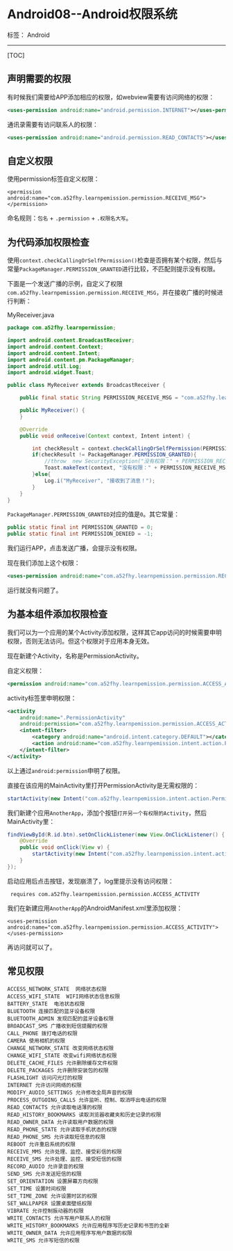 # Android08--Android权限系统

标签： Android

---
[TOC]

## 声明需要的权限

有时候我们需要给APP添加相应的权限，如webview需要有访问网络的权限：
``` xml
<uses-permission android:name="android.permission.INTERNET"></uses-permission>
```

通讯录需要有访问联系人的权限：
``` xml
<uses-permission android:name="android.permission.READ_CONTACTS"></uses-permission>
```

## 自定义权限
使用permission标签自定义权限：
```
<permission android:name="com.a52fhy.learnpemission.permission.RECEIVE_MSG"></permission>
```
命名规则：`包名` + `.permission` + `.权限名大写`。

## 为代码添加权限检查

使用`context.checkCallingOrSelfPermission()`检查是否拥有某个权限，然后与常量`PackageManager.PERMISSION_GRANTED`进行比较，不匹配则提示没有权限。  

下面是一个发送广播的示例，自定义了权限`com.a52fhy.learnpemission.permission.RECEIVE_MSG`，并在接收广播的时候进行判断：  

MyReceiver.java
``` java 
package com.a52fhy.learnpermission;

import android.content.BroadcastReceiver;
import android.content.Context;
import android.content.Intent;
import android.content.pm.PackageManager;
import android.util.Log;
import android.widget.Toast;

public class MyReceiver extends BroadcastReceiver {

    public final static String PERMISSION_RECEIVE_MSG = "com.a52fhy.learnpemission.permission.RECEIVE_MSG";

    public MyReceiver() {
    }

    @Override
    public void onReceive(Context context, Intent intent) {

        int checkResult = context.checkCallingOrSelfPermission(PERMISSION_RECEIVE_MSG);
        if(checkResult != PackageManager.PERMISSION_GRANTED){
            //throw  new SecurityException("没有权限：" + PERMISSION_RECEIVE_MSG);
            Toast.makeText(context, "没有权限：" + PERMISSION_RECEIVE_MSG, Toast.LENGTH_LONG).show();
        }else{
            Log.i("MyReceiver", "接收到了消息！");
        }
    }
}
```

`PackageManager.PERMISSION_GRANTED`对应的值是`0`。其它常量：
``` java 
public static final int PERMISSION_GRANTED = 0;
public static final int PERMISSION_DENIED = -1;
```

我们运行APP，点击发送广播，会提示没有权限。  

现在我们添加上这个权限：
``` xml
<uses-permission android:name="com.a52fhy.learnpemission.permission.RECEIVE_MSG"></uses-permission>
```
运行就没有问题了。

## 为基本组件添加权限检查
我们可以为一个应用的某个Activity添加权限，这样其它app访问的时候需要申明权限，否则无法访问。但这个权限对于应用本身无效。 

现在新建个Activity，名称是PermissionActivity。  

自定义权限：
``` xml
<permission android:name="com.a52fhy.learnpemission.permission.ACCESS_ACTIVITY" />
```

activity标签里申明权限：
``` xml
<activity
    android:name=".PermissionActivity"
    android:permission="com.a52fhy.learnpemission.permission.ACCESS_ACTIVITY">
    <intent-filter>
        <category android:name="android.intent.category.DEFAULT"></category>
        <action android:name="com.a52fhy.learnpemission.intent.action.PermissionActivity"></action>
    </intent-filter>
</activity>
```
以上通过`android:permission`申明了权限。

直接在该应用的MainActivity里打开PermissionActivity是无需权限的：
``` java
startActivity(new Intent("com.a52fhy.learnpemission.intent.action.PermissionActivity"));
```

我们新建个应用`AnotherApp`，添加个按钮`打开另一个有权限的Activity`，然后MainActivity里：
``` java
findViewById(R.id.btn).setOnClickListener(new View.OnClickListener() {
    @Override
    public void onClick(View v) {
        startActivity(new Intent("com.a52fhy.learnpemission.intent.action.PermissionActivity"));
    }
});
```

启动应用后点击按钮，发现崩溃了，log里提示没有访问权限：
```
 requires com.a52fhy.learnpemission.permission.ACCESS_ACTIVITY
```

我们在新建应用`AnotherApp`的AndroidManifest.xml里添加权限：
```
<uses-permission android:name="com.a52fhy.learnpemission.permission.ACCESS_ACTIVITY"></uses-permission>
```

再访问就可以了。



## 常见权限

```
ACCESS_NETWORK_STATE  网络状态权限    
ACCESS_WIFI_STATE  WIFI网络状态信息权限    
BATTERY_STATE  电池状态权限    
BLUETOOTH 连接匹配的蓝牙设备权限    
BLUETOOTH_ADMIN 发现匹配的蓝牙设备权限    
BROADCAST_SMS 广播收到短信提醒的权限    
CALL_PHONE 拨打电话的权限    
CAMERA 使用相机的权限    
CHANGE_NETWORK_STATE 改变网络状态权限    
CHANGE_WIFI_STATE 改变wifi网络状态权限    
DELETE_CACHE_FILES 允许删除缓存文件权限    
DELETE_PACKAGES 允许删除安装包的权限    
FLASHLIGHT 访问闪光灯的权限    
INTERNET 允许访问网络的权限    
MODIFY_AUDIO_SETTINGS 允许修改全局声音的权限    
PROCESS_OUTGOING_CALLS 允许监听、控制、取消呼出电话的权限    
READ_CONTACTS 允许读取电话薄的权限    
READ_HISTORY_BOOKMARKS 读取浏览器收藏夹和历史记录的权限    
READ_OWNER_DATA 允许读取用户数据的权限    
READ_PHONE_STATE 允许读取手机状态的权限   
READ_PHONE_SMS 允许读取短信息的权限    
REBOOT 允许重启系统的权限    
RECEIVE_MMS 允许处理、监控、接受彩信的权限    
RECEIVE_SMS 允许处理、监控、接受短信的权限    
RECORD_AUDIO 允许录音的权限    
SEND_SMS 允许发送短信的权限    
SET_ORIENTATION 设置屏幕方向权限    
SET_TIME 设置时间权限    
SET_TIME_ZONE 允许设置时区的权限    
SET_WALLPAPER 设置桌面壁纸权限    
VIBRATE 允许控制振动器的权限    
WRITE_CONTACTS 允许写用户联系人的权限    
WRITE_HISTORY_BOOKMARKS 允许应用程序写历史记录和书签的全新    
WRITE_OWNER_DATA 允许应用程序写用户数据的权限    
WRITE_SMS 允许写短信的权限    
```


